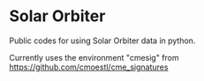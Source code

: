 # Solar Orbiter
Public codes for using Solar Orbiter data in python.

Currently uses the environment "cmesig" from https://github.com/cmoestl/cme_signatures